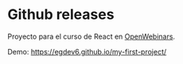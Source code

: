# Github releases

Proyecto para el curso de React en [OpenWebinars](https://openwebinars.net/cursos/react-js/?ref=land_trial&offer=&c=).

Demo: https://egdev6.github.io/my-first-project/
